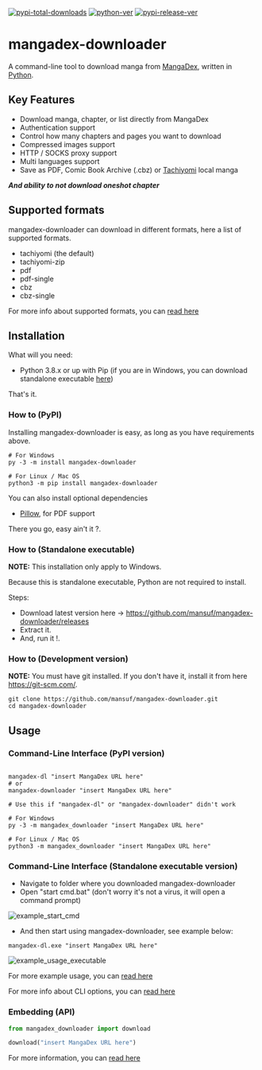 [![pypi-total-downloads](https://img.shields.io/pypi/dm/mangadex-downloader?label=DOWNLOADS&style=for-the-badge)](https://pypi.org/project/mangadex-downloader)
[![python-ver](https://img.shields.io/pypi/pyversions/mangadex-downloader?style=for-the-badge)](https://pypi.org/project/mangadex-downloader)
[![pypi-release-ver](https://img.shields.io/pypi/v/mangadex-downloader?style=for-the-badge)](https://pypi.org/project/mangadex-downloader)

# mangadex-downloader

A command-line tool to download manga from [MangaDex](https://mangadex.org/), written in [Python](https://www.python.org/).

## Key Features

- Download manga, chapter, or list directly from MangaDex
- Authentication support
- Control how many chapters and pages you want to download
- Compressed images support
- HTTP / SOCKS proxy support
- Multi languages support
- Save as PDF, Comic Book Archive (.cbz) or [Tachiyomi](https://github.com/tachiyomiorg/tachiyomi) local manga

***And ability to not download oneshot chapter***

## Supported formats

mangadex-downloader can download in different formats, here a list of supported formats.

- tachiyomi (the default)
- tachiyomi-zip
- pdf
- pdf-single
- cbz
- cbz-single

For more info about supported formats, you can [read here](https://mangadex-downloader.readthedocs.io/en/latest/formats.html)

## Installation

What will you need:

- Python 3.8.x or up with Pip (if you are in Windows, you can download standalone executable [here](https://github.com/mansuf/mangadex-downloader/releases))

That's it.

### How to (PyPI)

Installing mangadex-downloader is easy, as long as you have requirements above.

```shell
# For Windows
py -3 -m install mangadex-downloader

# For Linux / Mac OS
python3 -m pip install mangadex-downloader
```

You can also install optional dependencies

- [Pillow](https://pypi.org/project/pillow/), for PDF support

There you go, easy ain't it ?.

### How to (Standalone executable)

**NOTE:** This installation only apply to Windows.

Because this is standalone executable, Python are not required to install.

Steps:

- Download latest version here -> https://github.com/mansuf/mangadex-downloader/releases
- Extract it.
- And, run it !.

### How to (Development version)

**NOTE:** You must have git installed. If you don't have it, install it from here https://git-scm.com/.

```shell
git clone https://github.com/mansuf/mangadex-downloader.git
cd mangadex-downloader
```

## Usage

### Command-Line Interface (PyPI version)

```shell

mangadex-dl "insert MangaDex URL here" 
# or
mangadex-downloader "insert MangaDex URL here" 

# Use this if "mangadex-dl" or "mangadex-downloader" didn't work

# For Windows
py -3 -m mangadex_downloader "insert MangaDex URL here" 

# For Linux / Mac OS
python3 -m mangadex_downloader "insert MangaDex URL here" 
```

### Command-Line Interface (Standalone executable version)

- Navigate to folder where you downloaded mangadex-downloader
- Open "start cmd.bat" (don't worry it's not a virus, it will open a command prompt)

![example_start_cmd](https://raw.githubusercontent.com/mansuf/mangadex-downloader/main/assets/example_start_cmd.png)

- And then start using mangadex-downloader, see example below:

```shell
mangadex-dl.exe "insert MangaDex URL here" 
```

![example_usage_executable](https://raw.githubusercontent.com/mansuf/mangadex-downloader/main/assets/example_usage_executable.png)

For more example usage, you can [read here](https://mangadex-downloader.readthedocs.io/en/latest/cli_usage.html)

For more info about CLI options, you can [read here](https://mangadex-downloader.readthedocs.io/en/latest/cli_ref.html)

### Embedding (API)

```python
from mangadex_downloader import download

download("insert MangaDex URL here")
```

For more information, you can [read here](https://mangadex-downloader.readthedocs.io/en/stable/usage_api.html)
